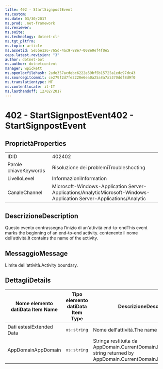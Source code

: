 ```yaml
---
title: 402 - StartSignpostEvent
ms.custom: 
ms.date: 03/30/2017
ms.prod: .net-framework
ms.reviewer: 
ms.suite: 
ms.technology: dotnet-clr
ms.tgt_pltfrm: 
ms.topic: article
ms.assetid: 5e5be126-765d-4ac9-88e7-008e9ef4f0e5
caps.latest.revision: "3"
author: dotnet-bot
ms.author: dotnetcontent
manager: wpickett
ms.openlocfilehash: 2ade357acdebc6222e59bf5b15725a1edc97dc43
ms.sourcegitcommit: ce279f2d7fe2220e6ea0a25a8a7a5370ddf8d9f0
ms.translationtype: MT
ms.contentlocale: it-IT
ms.lasthandoff: 12/02/2017
---
```

# <a name="402---startsignpostevent"></a><span data-ttu-id="93029-102">402 - StartSignpostEvent</span><span class="sxs-lookup"><span data-stu-id="93029-102">402 - StartSignpostEvent</span></span>
## <a name="properties"></a><span data-ttu-id="93029-103">Proprietà</span><span class="sxs-lookup"><span data-stu-id="93029-103">Properties</span></span>  
  
|||  
|-|-|  
|<span data-ttu-id="93029-104">ID</span><span class="sxs-lookup"><span data-stu-id="93029-104">ID</span></span>|<span data-ttu-id="93029-105">402</span><span class="sxs-lookup"><span data-stu-id="93029-105">402</span></span>|  
|<span data-ttu-id="93029-106">Parole chiave</span><span class="sxs-lookup"><span data-stu-id="93029-106">Keywords</span></span>|<span data-ttu-id="93029-107">Risoluzione dei problemi</span><span class="sxs-lookup"><span data-stu-id="93029-107">Troubleshooting</span></span>|  
|<span data-ttu-id="93029-108">Livello</span><span class="sxs-lookup"><span data-stu-id="93029-108">Level</span></span>|<span data-ttu-id="93029-109">Informazioni</span><span class="sxs-lookup"><span data-stu-id="93029-109">Information</span></span>|  
|<span data-ttu-id="93029-110">Canale</span><span class="sxs-lookup"><span data-stu-id="93029-110">Channel</span></span>|<span data-ttu-id="93029-111">Microsoft-Windows-Application Server-Applications/Analytic</span><span class="sxs-lookup"><span data-stu-id="93029-111">Microsoft-Windows-Application Server-Applications/Analytic</span></span>|  
  
## <a name="description"></a><span data-ttu-id="93029-112">Descrizione</span><span class="sxs-lookup"><span data-stu-id="93029-112">Description</span></span>  
 <span data-ttu-id="93029-113">Questo evento contrassegna l'inizio di un'attività end-to-end</span><span class="sxs-lookup"><span data-stu-id="93029-113">This event marks the beginning of an end-to-end activity.</span></span> <span data-ttu-id="93029-114">contenente il nome dell’attività.</span><span class="sxs-lookup"><span data-stu-id="93029-114">It contains the name of the activity.</span></span>  
  
## <a name="message"></a><span data-ttu-id="93029-115">Messaggio</span><span class="sxs-lookup"><span data-stu-id="93029-115">Message</span></span>  
 <span data-ttu-id="93029-116">Limite dell'attività.</span><span class="sxs-lookup"><span data-stu-id="93029-116">Activity boundary.</span></span>  
  
## <a name="details"></a><span data-ttu-id="93029-117">Dettagli</span><span class="sxs-lookup"><span data-stu-id="93029-117">Details</span></span>  
  
|<span data-ttu-id="93029-118">Nome elemento dati</span><span class="sxs-lookup"><span data-stu-id="93029-118">Data Item Name</span></span>|<span data-ttu-id="93029-119">Tipo elemento dati</span><span class="sxs-lookup"><span data-stu-id="93029-119">Data Item Type</span></span>|<span data-ttu-id="93029-120">Descrizione</span><span class="sxs-lookup"><span data-stu-id="93029-120">Description</span></span>|  
|--------------------|--------------------|-----------------|  
|<span data-ttu-id="93029-121">Dati estesi</span><span class="sxs-lookup"><span data-stu-id="93029-121">Extended Data</span></span>|`xs:string`|<span data-ttu-id="93029-122">Nome dell'attività.</span><span class="sxs-lookup"><span data-stu-id="93029-122">The name of the activity.</span></span>|  
|<span data-ttu-id="93029-123">AppDomain</span><span class="sxs-lookup"><span data-stu-id="93029-123">AppDomain</span></span>|`xs:string`|<span data-ttu-id="93029-124">Stringa restituita da AppDomain.CurrentDomain.FriendlyName.</span><span class="sxs-lookup"><span data-stu-id="93029-124">The string returned by AppDomain.CurrentDomain.FriendlyName.</span></span>|
